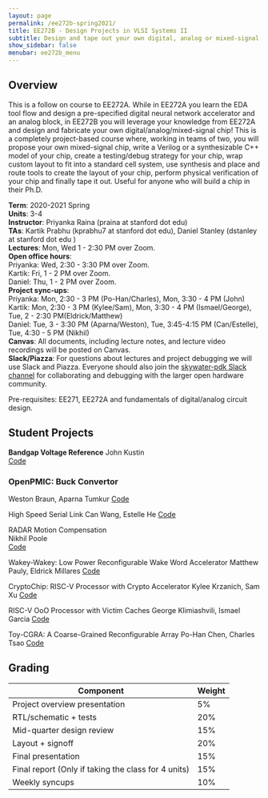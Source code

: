 ```yaml
---
layout: page
permalink: /ee272b-spring2021/
title: EE272B - Design Projects in VLSI Systems II
subtitle: Design and tape out your own digital, analog or mixed-signal chip in an open-source technology! 
show_sidebar: false
menubar: ee272b_menu
---
```

## Overview
This is a follow on course to EE272A. While in EE272A you learn the EDA tool flow and design a pre-specified digital neural network accelerator and an analog block, in EE272B you will leverage your knowledge from EE272A and design and fabricate your own digital/analog/mixed-signal chip! This is a completely project-based course where, working in teams of two, you will propose your own mixed-signal chip, write a Verilog or a synthesizable C++ model of your chip, create a testing/debug strategy for your chip, wrap custom layout to fit into a standard cell system, use synthesis and place and route tools to create the layout of your chip, perform physical verification of your chip and finally tape it out. Useful for anyone who will build a chip in their Ph.D. 

**Term**: 2020-2021 Spring  
**Units**: 3-4  
**Instructor**: Priyanka Raina (praina at stanford dot edu)  
**TAs**: Kartik Prabhu (kprabhu7 at stanford dot edu), Daniel Stanley (dstanley at stanford dot edu )  
**Lectures**: Mon, Wed 1 - 2:30 PM over Zoom.   
**Open office hours**:  
Priyanka: Wed, 2:30 - 3:30 PM over Zoom.  
Kartik: Fri, 1 - 2 PM over Zoom.  
Daniel: Thu, 1 - 2 PM over Zoom.  
**Project sync-ups**:   
Priyanka:	Mon, 2:30 - 3 PM (Po-Han/Charles), Mon, 3:30 - 4 PM (John)  
Kartik:	Mon, 2:30 - 3 PM (Kylee/Sam), Mon, 3:30 - 4 PM (Ismael/George), Tue, 2 - 2:30 PM(Eldrick/Matthew)  
Daniel:	Tue, 3 - 3:30 PM (Aparna/Weston), Tue, 3:45-4:15 PM (Can/Estelle), Tue, 4:30 - 5 PM (Nikhil)  
**Canvas**: All documents, including lecture notes, and lecture video recordings will be posted on Canvas.     
**Slack/Piazza**: For questions about lectures and project debugging we will use Slack and Piazza. Everyone should also join the [skywater-pdk Slack channel](https://invite.skywater.tools/) for collaborating and debugging with the larger open hardware community.  

Pre-requisites: EE271, EE272A and fundamentals of digital/analog circuit design.

## Student Projects
**Bandgap Voltage Reference**
John Kustin  
[Code](https://github.com/johnkustin/ee272b)

### OpenPMIC: Buck Convertor
Weston Braun, Aparna Tumkur
[Code](https://github.com/westonb/open-pmic)

High Speed Serial Link
Can Wang, Estelle He
[Code](https://github.com/CansWang/open-source-phy_SKY130)

RADAR Motion Compensation  
Nikhil Poole  
[Code](https://code.stanford.edu/nhpoole/ee272b_mixed_signal_mmwave_accelerator.git)

Wakey-Wakey: Low Power Reconfigurable Wake Word Accelerator
Matthew Pauly, Eldrick Millares
[Code](https://github.com/eldrickm/wakey_wakey)

CryptoChip: RISC-V Processor with Crypto Accelerator
Kylee Krzanich, Sam Xu
[Code](https://github.com/krsandwich/EE272B)

RISC-V OoO Processor with Victim Caches
George Klimiashvili, Ismael Garcia
[Code](https://code.stanford.edu/igarc774/ee-272b-ooo-processor-project)

Toy-CGRA: A Coarse-Grained Reconfigurable Array
Po-Han Chen, Charles Tsao
[Code](https://github.com/chtsao8/ee272b_CGRA)


## Grading	 

| Component | Weight |
| --------  | ------ |
|Project overview presentation|	5% |  
|RTL/schematic + tests|	20%|  
|Mid-quarter design review|	15%|  
|Layout + signoff|	20%|  
|Final presentation|	15%|  
|Final report (Only if taking the class for 4 units)|	15%|  
|Weekly syncups|	10%|  
